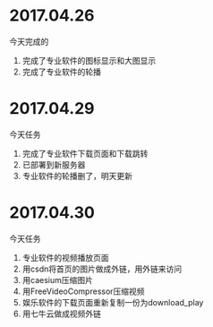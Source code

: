# 2017.04.26
今天完成的  
1. 完成了专业软件的图标显示和大图显示  
1. 完成了专业软件的轮播  
# 2017.04.29
今天任务
1. 完成了专业软件下载页面和下载跳转  
1. 已部署到新服务器  
1. 专业软件的轮播删了，明天更新
# 2017.04.30
今天任务
1. 专业软件的视频播放页面  
1. 用csdn将首页的图片做成外链，用外链来访问  
1. 用caesium压缩图片  
1. 用FreeVideoCompressor压缩视频  
1. 娱乐软件的下载页面重新复制一份为download_play
1. 用七牛云做成视频外链
